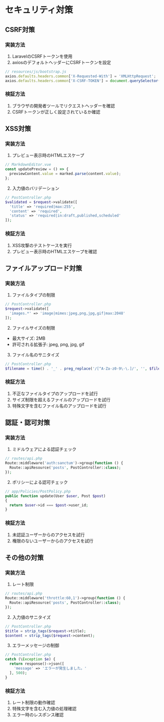# セキュリティ対策

## CSRF対策

### 実装方法
1. LaravelのCSRFトークンを使用
2. axiosのデフォルトヘッダーにCSRFトークンを設定

```javascript
// resources/js/bootstrap.js
axios.defaults.headers.common['X-Requested-With'] = 'XMLHttpRequest';
axios.defaults.headers.common['X-CSRF-TOKEN'] = document.querySelector('meta[name="csrf-token"]').content;
```

### 検証方法
1. ブラウザの開発者ツールでリクエストヘッダーを確認
2. CSRFトークンが正しく設定されているか確認

## XSS対策

### 実装方法
1. プレビュー表示時のHTMLエスケープ
```javascript
// MarkdownEditor.vue
const updatePreview = () => {
  previewContent.value = marked.parse(content.value);
};
```

2. 入力値のバリデーション
```php
// PostController.php
$validated = $request->validate([
  'title' => 'required|max:255',
  'content' => 'required',
  'status' => 'required|in:draft,published,scheduled'
]);
```

### 検証方法
1. XSS攻撃のテストケースを実行
2. プレビュー表示時のHTMLエスケープを確認

## ファイルアップロード対策

### 実装方法
1. ファイルタイプの制限
```php
// PostController.php
$request->validate([
  'images.*' => 'image|mimes:jpeg,png,jpg,gif|max:2048'
]);
```

2. ファイルサイズの制限
- 最大サイズ: 2MB
- 許可される拡張子: jpeg, png, jpg, gif

3. ファイル名のサニタイズ
```php
// PostController.php
$filename = time() . '_' . preg_replace('/[^A-Za-z0-9\-\.]/', '', $file->getClientOriginalName());
```

### 検証方法
1. 不正なファイルタイプのアップロードを試行
2. サイズ制限を超えるファイルのアップロードを試行
3. 特殊文字を含むファイル名のアップロードを試行

## 認証・認可対策

### 実装方法
1. ミドルウェアによる認証チェック
```php
// routes/api.php
Route::middleware('auth:sanctum')->group(function () {
  Route::apiResource('posts', PostController::class);
});
```

2. ポリシーによる認可チェック
```php
// app/Policies/PostPolicy.php
public function update(User $user, Post $post)
{
  return $user->id === $post->user_id;
}
```

### 検証方法
1. 未認証ユーザーからのアクセスを試行
2. 権限のないユーザーからのアクセスを試行

## その他の対策

### 実装方法
1. レート制限
```php
// routes/api.php
Route::middleware('throttle:60,1')->group(function () {
  Route::apiResource('posts', PostController::class);
});
```

2. 入力値のサニタイズ
```php
// PostController.php
$title = strip_tags($request->title);
$content = strip_tags($request->content);
```

3. エラーメッセージの制御
```php
// PostController.php
catch (\Exception $e) {
  return response()->json([
    'message' => 'エラーが発生しました。'
  ], 500);
}
```

### 検証方法
1. レート制限の動作確認
2. 特殊文字を含む入力値の処理確認
3. エラー時のレスポンス確認 